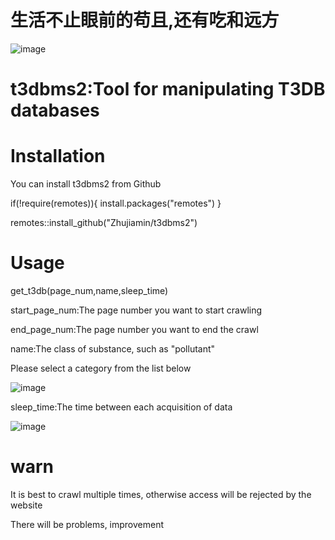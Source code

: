 #                    生活不止眼前的苟且,还有吃和远方

![image](https://user-images.githubusercontent.com/93595586/196358703-6e844094-03e0-44db-803a-5e039d6b761c.png)


# t3dbms2:Tool for manipulating T3DB databases
# Installation
You can install t3dbms2 from Github

if(!require(remotes)){
install.packages("remotes")
}

remotes::install_github("Zhujiamin/t3dbms2")

# Usage
get_t3db(page_num,name,sleep_time)

start_page_num:The page number you want to start crawling

end_page_num:The page number you want to end the crawl

name:The class of substance, such as "pollutant"

Please select a category from the list below

![image](https://user-images.githubusercontent.com/93595586/196375621-2c955dad-aa7a-463e-b4d9-9b87fed3e442.png)

sleep_time:The time between each acquisition of data

![image](https://user-images.githubusercontent.com/93595586/196357074-4fee4e08-b667-451f-9cb5-5b90cbc4cc04.png)


# warn
It is best to crawl multiple times, otherwise access will be rejected by the website

There will be problems, improvement



